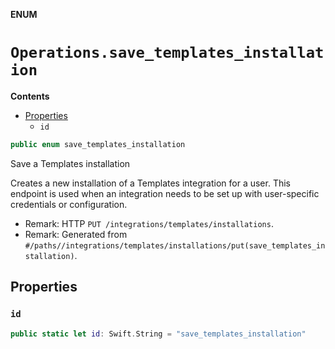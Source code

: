 **ENUM**

# `Operations.save_templates_installation`

**Contents**

- [Properties](#properties)
  - `id`

```swift
public enum save_templates_installation
```

Save a Templates installation

Creates a new installation of a Templates integration for a user. This endpoint is used when an integration needs to be set up with user-specific credentials or configuration.

- Remark: HTTP `PUT /integrations/templates/installations`.
- Remark: Generated from `#/paths//integrations/templates/installations/put(save_templates_installation)`.

## Properties
### `id`

```swift
public static let id: Swift.String = "save_templates_installation"
```
